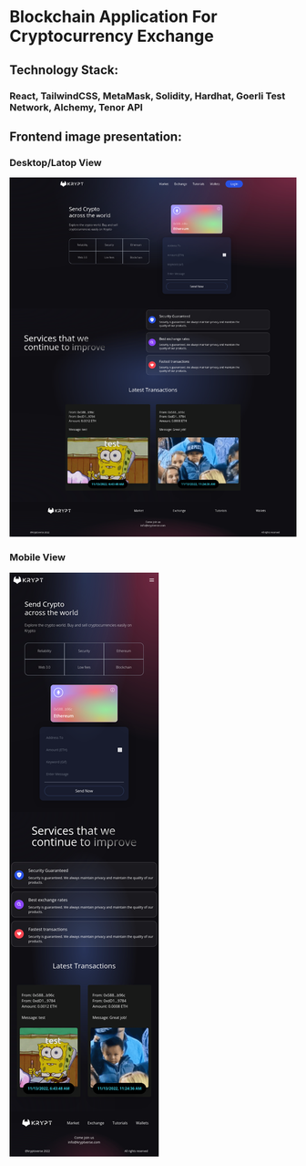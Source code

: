 # Blockchain Application For Cryptocurrency Exchange

## Technology Stack:

### React, TailwindCSS, MetaMask, Solidity, Hardhat, Goerli Test Network, Alchemy, Tenor API

## Frontend image presentation:

### Desktop/Latop View

![homepage](./assets/homepage.png)

### Mobile View

![homepage-mobile-view](./assets/homepage-mobile-view.png)